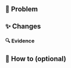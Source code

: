 ## 📝 Problem

<!-- Provide a clear and concise summary of the problem -->

## ✨ Changes

<!-- Provide a clear and concise summary of the changes made -->

### 🔍 Evidence

<!-- Include screenshots, recordings, or link to a demo -->

## 📖 How to (optional)

<!-- Steps, configuration, and/or setup needed to reproduce the change -->

